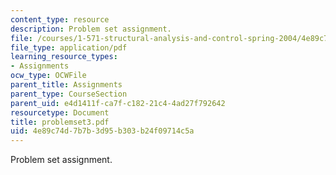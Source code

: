 ```yaml
---
content_type: resource
description: Problem set assignment.
file: /courses/1-571-structural-analysis-and-control-spring-2004/4e89c74d7b7b3d95b303b24f09714c5a_problemset3.pdf
file_type: application/pdf
learning_resource_types:
- Assignments
ocw_type: OCWFile
parent_title: Assignments
parent_type: CourseSection
parent_uid: e4d1411f-ca7f-c182-21c4-4ad27f792642
resourcetype: Document
title: problemset3.pdf
uid: 4e89c74d-7b7b-3d95-b303-b24f09714c5a
---
```

Problem set assignment.

